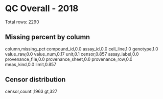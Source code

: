 # QC Overall - 2018
Total rows: 2290

## Missing percent by column
column,missing_pct
compound_id,0.0
assay_id,0.0
cell_line,1.0
genotype,1.0
value_raw,0.0
value_num,0.17
unit,0.1
censor,0.857
assay_label,0.0
provenance_file,0.0
provenance_sheet,0.0
provenance_row,0.0
meas_kind,0.0
limit,0.857

## Censor distribution
censor,count
,1963
gt,327
